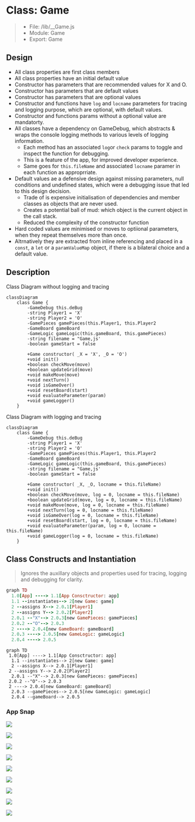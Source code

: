 # Class: Game

> - File: /lib/__Game.js
> - Module: Game
> - Export: Game

## Design

- All class properties are first class members
- All class properties have an initial default value
- Constructor has parameters that are recommended values for X and O.
- Constructor has parameters that are default values
- Constructor has parameters that are optional values
- Constructor and functions have `log` and `locname` parameters for tracing and logging purpose, which are optional, with default values.
- Constructor and functions params without a optional value are mandatorty.
- All classes have a dependency on GameDebug, which abstracts & wraps the console logging methods to various levels of logging information.
  - Each method has an associated `log`or `check` params to toggle and inspect the function for debugging.
  - This is a feature of the app, for improved developer experience.
  - Same goes for `this.fileName` and associated `locname` paramer in each function as approprriate.
- Default values ae a defensive design against missing parameters, null conditions and undefined states, which were a debugging issue that led to this design decision.
  - Trade of is expensive initialisation of dependencies and member classes as objects that are never used.
  - Creates a potential ball of mud: which object is the current object in the call stack.
  - Reduced the complexity of the constructor function
- Hard coded values are minimised or moves to optiional parameters, when they repeat themselves more than once.
- Altrnatively they are extracted from inline referencing and placed in a `const`, a `let` or a `paramValueMap` object, if there is a bilateral choice and a default value.

## Description

Class Diagram without logging and tracing

```mermaid
classDiagram
    class Game {
        -GameDebug this.deBug
        -string Player1 = 'X'
        -string Player2 = 'O'
        -GamePieces gamePieces(this.Player1, this.Player2
        -GameBoard gameBoard
        -GameLogic gameLogic(this.gameBoard, this.gamePieces)
        -string filename = "Game,js'
        -boolean gameStart = false

        +Game constructor( _X = 'X', _O = 'O')
        +void init()
        +boolean checkMove(move)
        +boolean updateGrid(move)
        +void makeMove(move)
        +void nextTurn()
        +void isGameOver()
        +void resetBoard(start)
        +void evaluateParameter(param)
        +void gameLogger()
    }
```

Class Diagram with logging and tracing

```mermaid
classDiagram
    class Game {
        -GameDebug this.deBug
        -string Player1 = 'X'
        -string Player2 = 'O'
        -GamePieces gamePieces(this.Player1, this.Player2
        -GameBoard gameBoard
        -GameLogic gameLogic(this.gameBoard, this.gamePieces)
        -string filename = "Game,js'
        -boolean gameStart = false

        +Game constructor( _X, _O, locname = this.fileName)
        +void init()
        +boolean checkMove(move, log = 0, locname = this.fileName)
        +boolean updateGrid(move, log = 0, locname = this.fileName)
        +void makeMove(move, log = 0, locname = this.fileName)
        +void nextTurn(log = 0, locname = this.fileName)
        +void isGameOver(log = 0, locname = this.fileName)
        +void resetBoard(start, log = 0, locname = this.fileName)
        +void evaluateParameter(param, log = 0, locname = this.fileName)
        +void gameLogger(log = 0, locname = this.fileName)
    }
```

## Class Constructs and Instantiation

> Ignores the auxillary objects and properties used for tracing, logging and debugging for clarity.

```ruby
graph TD
  1.0[App] ----> 1.1[App Consctructor: app]
  1.1 --instantiates--> 2[new Game: game]
  2 --assigns X--> 2.0.1[Player1]
  2 --assigns Y--> 2.0.2[Player2]
  2.0.1 --"X"--> 2.0.3[new GamePieces: gamePieces]
  2.0.2 --"O"--> 2.0.3
  2 ----> 2.0.4[new GameBoard: gameBoard]
  2.0.3 ----> 2.0.5[new GameLogic: gameLogic]
  2.0.4 ----> 2.0.5
```

```mermaid
graph TD
 1.0[App] ----> 1.1[App Consctructor: app]
  1.1 --instantiates--> 2[new Game: game]
  2 --assigns X--> 2.0.1[Player1]
 2 --assigns Y--> 2.0.2[Player2]
  2.0.1 --"X"--> 2.0.3[new GamePieces: gamePieces]
 2.0.2 --"O"--> 2.0.3
 2 ----> 2.0.4[new GameBoard: gameBoard]
  2.0.3 --gamePieces--> 2.0.5[new GameLogic: gameLogic]
  2.0.4 --gameBoard--> 2.0.5
```

### App Snap

![](../code/0.4.0/Game/001-game-module.png)

![](../code/0.4.0/Game/002-game-declarations-props.png)

![](../code/0.4.0/Game/003-game-constructor.png)

![](../code/0.4.0/Game/004-game-onitit.png)

![](../code/0.4.0/Game/004-game-onitit.png)

![](../code/0.4.0/Game/007-game-makemove.png)

![](../code/0.4.0/Game/006-game-updategrid.png)

![](../code/0.4.0/Game/007-game-nextturn.png)

![](../code/0.4.0/Game/oo5-game-checkmove.png)
